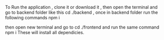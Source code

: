 To Run the application , clone it or download it , then open the terminal and go to backend folder like this cd ./backend , once in backend folder run the following commands
npm i

then open new terminal and go to cd ./frontend 
and run the same command  npm i
These will install all dependicies. 
